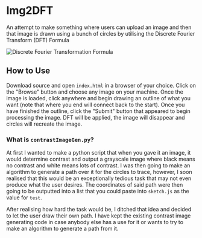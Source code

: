 # Img2DFT

An attempt to make something where users can upload an image and then that image is drawn using a bunch of circles by utilising the Discrete Fourier Transform (DFT) Formula

![Discrete Fourier Transformation Formula](https://github.com/KablammoMan/Img2DFT/assets/83634185/152ffcbc-ab02-4909-b843-5598d2f147a2)

## How to Use
Download source and open `index.html` in a browser of your choice. Click on the "Browse" button and choose any image on your machine. Once the image is loaded, click anywhere and begin drawing an outline of what you want (note that where you end will connect back to the start). Once you have finished the outline, click the "Submit" button that appeared to begin processing the image. DFT will be applied, the image will disappear and circles will recreate the image.

### What is `contrastImageGen.py`?
At first I wanted to make a python script that when you gave it an image, it would determine contrast and output a grayscale image where black means no contrast and white means lots of contrast. I was then going to make an algorithm to generate a path over it for the circles to trace, however, I soon realised that this would be an exceptionally tedious task that may not even produce what the user desires. The coordinates of said path were then going to be outputted into a list that you could paste into `sketch.js` as the value for `test`.

After realising how hard the task would be, I ditched that idea and decided to let the user draw their own path. I have kept the existing contrast image generating code in case anybody else has a use for it or wants to try to make an algorithm to generate a path from it.
